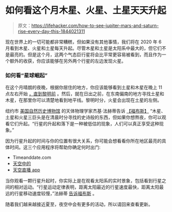 # 如何看这个月木星、火星、土星天天升起

> 原文：<https://lifehacker.com/how-to-see-jupiter-mars-and-saturn-rise-every-day-this-1844021311>

现在世界上的一切可能都非常糟糕，但如果没有其他事情，我们将在 2020 年 6 月看到木星、火星和土星每天升起。尽管木星和土星是太阳系中最大的，但它们不是最亮的。但是这个月，这两个气态巨行星将会比平常更容易被看到，而且作为一个额外的收获，你应该能够在另外两个行星的左边发现火星。



### 如何看“星球崛起”

在这个月晴朗的夜晚，根据你居住的地方，你应该能够看到土星和木星在晚上 11 点左右开始 [，直到黎明前](https://skyandtelescope.org/observing/this-weeks-sky-at-a-glance-may-29-june-6-2/) 。然后，就在日出之前，在东南偏南的地方寻找土星和木星，在那里你可以清楚地看到地平线。黎明时分，火星会出现在土星的左侧。

纽约市 [美国自然历史博物馆](https://www.amnh.org/) 的天体物理学家杰基·法赫蒂告诉 [【福布斯】](https://www.forbes.com/sites/jamiecartereurope/2020/06/08/how-to-see-a-planet-rise-this-week-as-a-trifecta-of-jupiter-saturn-and-mars-graces-the-night-sky/#4bd3e962b00d) “木星、土星和火星三巨头是在清晨时分寻找的史诗般的东西，但如果你想熬夜，你可以观看它们升起。“行星的升起和落下是一种被低估的现象，人们可以真正享受这种现象。”

因为行星升起的时间与你的位置有很大关系，你可能会想看看你所在地区最亮的具体时间。这三个应用程序将帮助你确定何时出门:

*   Timeanddate.com
*   [天空中的](https://in-the-sky.org/whatsup_times.php)
*   [天空直播 app](http://vitotechnology.com/sky-live.html)

当你观看一颗行星升起时，你实际上是在观看太阳系的实时景象，包括看到行星之间的相对运动。“行星运动定律表明，距离太阳最近的行星速度最快，距离太阳最远的行星移动速度较慢，”法赫蒂 [告诉福布斯](https://www.forbes.com/sites/jamiecartereurope/2020/06/08/how-to-see-a-planet-rise-this-week-as-a-trifecta-of-jupiter-saturn-and-mars-graces-the-night-sky/#4bd3e962b00d) 。

随着我们越来越接近夏至，夜空中会有更多的活动，所以请回来查看更新。